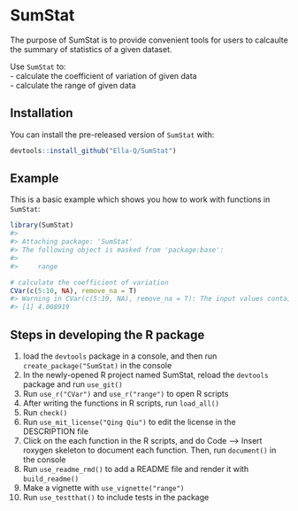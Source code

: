 
<!-- README.md is generated from README.Rmd. Please edit that file -->

# SumStat

<!-- badges: start -->

<!-- badges: end -->

The purpose of SumStat is to provide convenient tools for users to
calcaulte the summary of statistics of a given dataset.

Use `SumStat` to:  
\- calculate the coefficient of variation of given data  
\- calculate the range of given data

## Installation

You can install the pre-released version of `SumStat` with:

``` r
devtools::install_github("Ella-Q/SumStat")
```

## Example

This is a basic example which shows you how to work with functions in
`SumStat`:

``` r
library(SumStat)
#> 
#> Attaching package: 'SumStat'
#> The following object is masked from 'package:base':
#> 
#>     range

# calculate the coefficient of variation 
CVar(c(5:10, NA), remove_na = T)
#> Warning in CVar(c(5:10, NA), remove_na = T): The input values contain NA's
#> [1] 4.008919
```

## Steps in developing the R package

1.  load the `devtools` package in a console, and then run
    `create_package("SumStat)` in the console  
2.  In the newly-opened R project named SumStat, reload the `devtools`
    package and run `use_git()`  
3.  Run `use_r("CVar")` and `use_r("range")` to open R scripts
4.  After writing the functions in R scripts, run `load_all()`
5.  Run `check()`
6.  Run `use_mit_license("Qing Qiu")` to edit the license in the
    DESCRIPTION file  
7.  Click on the each function in the R scripts, and do Code –\> Insert
    roxygen skeleton to document each function. Then, run `document()`
    in the console
8.  Run `use_readme_rmd()` to add a README file and render it with
    `build_readme()`
9.  Make a vignette with `use_vignette("range")`  
10. Run `use_testthat()` to include tests in the package
